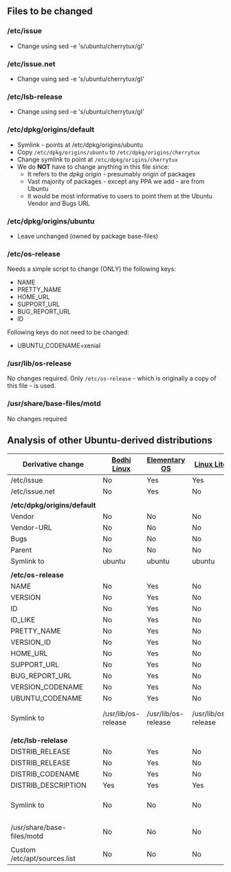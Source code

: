## Files to be changed
### /etc/issue
* Change using sed -e 's/ubuntu/cherrytux/gI'

### /etc/issue.net
* Change using sed -e 's/ubuntu/cherrytux/gI'

### /etc/lsb-release
* Change using sed -e 's/ubuntu/cherrytux/gI'

### /etc/dpkg/origins/default
* Symlink - points at /etc/dpkg/origins/ubuntu
* Copy ```/etc/dpkg/origins/ubuntu``` to ```/etc/dpkg/origins/cherrytux```
* Change symlink to point at ```/etc/dpkg/origins/cherrytux```
* We do **NOT** have to change anything in this file since:
    * It refers to the *dpkg origin* - presumably origin of packages
    * Vast majority of packages - except any PPA we add - are from Ubuntu
    * It would be most informative to users to point them at the Ubuntu Vendor and Bugs URL

### /etc/dpkg/origins/ubuntu
* Leave unchanged (owned by package base-files)

### /etc/os-release
Needs a simple script to change (ONLY) the following keys:

* NAME
* PRETTY_NAME
* HOME_URL
* SUPPORT_URL
* BUG_REPORT_URL
* ID

Following keys do not need to be changed:

* UBUNTU_CODENAME=xenial

### /usr/lib/os-release
No changes required. Only ```/etc/os-release``` - which is originally a copy of this file - is used.

### /usr/share/base-files/motd
No changes required

## Analysis of other Ubuntu-derived distributions

| Derivative change | [Bodhi Linux](http://www.bodhilinux.com/) | [Elementary OS](https://elementary.io/) | [Linux Lite](https://www.linuxliteos.com/) | [Linux Mint](https://linuxmint.com/) | [Peppermint OS](https://peppermintos.com/) | [Trisquel](https://trisquel.info/) | [Pop! OS](https://system76.com/pop)
| ----------------- | --------- | -------------- | -------- | -------- | ------------ | ---------- | --------- |
| /etc/issue | No | Yes | Yes | Yes | Yes | Yes | Yes |
| /etc/issue.net | No | Yes | No | Yes | Yes | Yes | Yes |
|  |  |  |  |  |  |  |  |
| **/etc/dpkg/origins/default** |  |  |  |  |  |  |  |
| Vendor | No | No | No | No | No | Yes | No |
| Vendor-URL | No | No | No | No | No | Yes | No |
| Bugs | No | No | No | No | No | Yes | No |
| Parent | No | No | No | No | No | Yes | No |
| Symlink to | ubuntu | ubuntu | ubuntu | ubuntu | ubuntu | trisquel | pop-os |
|  |  |  |  |  |  |  |  |
| **/etc/os-release** |  |  |  |  |  |  |  |
| NAME | No | Yes | No | Yes | Yes | Yes | Yes |
| VERSION | No | Yes | No | Yes | Yes | Yes | No |
| ID | No | Yes | No | Yes | Yes | Yes | No |
| ID_LIKE | No | Yes | No | Yes | No | No | No |
| PRETTY_NAME | No | Yes | No | Yes | Yes | Yes | Yes |
| VERSION_ID | No | Yes | No | Yes | Yes | Yes | No |
| HOME_URL | No | Yes | No | Yes | Yes | Yes | Yes |
| SUPPORT_URL | No | Yes | No | Yes | Yes | Yes | Yes |
| BUG_REPORT_URL | No | Yes | No | Yes | Yes | Yes | Yes |
| VERSION_CODENAME | No | Yes | No | Yes | Yes |  | No |
| UBUNTU_CODENAME | No | Yes | No | No | No | Missing | No |
| Symlink to | /usr/lib/os-release | /usr/lib/os-release | /usr/lib/os-release | /usr/lib/os-release | /usr/lib/os-release | No | pop-os/os-release |
|  |  |  |  |  |  |  |  |
| **/etc/lsb-relelase**  |  |  |  |  |  |  |  |
| DISTRIB_RELEASE  | No | Yes | No | Yes | Yes | Yes | No |
| DISTRIB_RELEASE | No | Yes | No | Yes | Yes | Yes | No |
| DISTRIB_CODENAME | No | Yes | No | Yes | No | Yes | No |
| DISTRIB_DESCRIPTION | Yes | Yes | Yes | Yes | Yes | Yes | Yes |
| Symlink to | No | No | No | No | No | No | /etc/pop-os/lsb-release |
|  |  |  |  |  |  |  |  |
| /usr/share/base-files/motd | No | No | No | No | No | No | No |
|  |  |  |  |  |  |  |  |
| Custom /etc/apt/sources.list | No | No | No |  | No | Yes | No |

